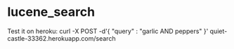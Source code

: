 # lucene_search
Test it on heroku:
  curl -X POST -d'{ "query" : "garlic AND peppers" }' quiet-castle-33362.herokuapp.com/search

